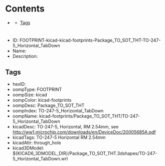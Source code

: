 



Contents
========

* [](#)
	* [Tags](#tags)

# 

- ID: FOOTPRINT-kicad-kicad-footprints-Package_TO_SOT_THT-TO-247-5_Horizontal_TabDown
- Name: 
- Description: 

## Tags

- hexID: 
- oompType: FOOTPRINT
- oompSize: kicad
- oompColor: kicad-footprints
- oompDesc: Package_TO_SOT_THT
- oompIndex: TO-247-5_Horizontal_TabDown
- oompName: kicad-footprints/Package_TO_SOT_THT/TO-247-5_Horizontal_TabDown
- kicadDesc: TO-247-5, Horizontal, RM 2.54mm, see http://ww1.microchip.com/downloads/en/DeviceDoc/20005685A.pdf
- kicadTags: TO-247-5 Horizontal RM 2.54mm
- kicadAttr: through_hole
- kicad3DModel: ${KICAD6_3DMODEL_DIR}/Package_TO_SOT_THT.3dshapes/TO-247-5_Horizontal_TabDown.wrl
